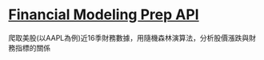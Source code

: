 # [Financial Modeling Prep API](https://financialmodelingprep.com/developer/docs/)
爬取美股(以AAPL為例)近16季財務數據，用隨機森林演算法，分析股價漲跌與財務指標的關係
